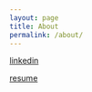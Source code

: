 ```yaml
---
layout: page
title: About
permalink: /about/
---
```


[linkedin](https://www.linkedin.com/in/cjeon-dev)

[resume](/resume)
